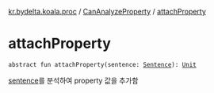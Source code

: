 [kr.bydelta.koala.proc](../index.md) / [CanAnalyzeProperty](index.md) / [attachProperty](./attach-property.md)

# attachProperty

`abstract fun attachProperty(sentence: `[`Sentence`](../../kr.bydelta.koala.data/-sentence/index.md)`): `[`Unit`](https://kotlinlang.org/api/latest/jvm/stdlib/kotlin/-unit/index.html)

[sentence](attach-property.md#kr.bydelta.koala.proc.CanAnalyzeProperty$attachProperty(kr.bydelta.koala.data.Sentence)/sentence)를 분석하여 property 값을 추가함

